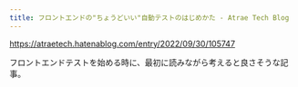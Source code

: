 ```yaml
---
title: フロントエンドの"ちょうどいい"自動テストのはじめかた - Atrae Tech Blog
---
```


https://atraetech.hatenablog.com/entry/2022/09/30/105747

フロントエンドテストを始める時に、最初に読みながら考えると良さそうな記事。
